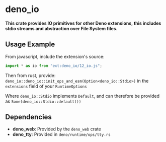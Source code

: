 # deno_io

**This crate provides IO primitives for other Deno extensions, this includes
stdio streams and abstraction over File System files.**

## Usage Example

From javascript, include the extension's source:

```javascript
import * as io from "ext:deno_io/12_io.js";
```

Then from rust, provide:
`deno_io::deno_io::init_ops_and_esm(Option<deno_io::Stdio>)` in the `extensions`
field of your `RuntimeOptions`

Where `deno_io::Stdio` implements `Default`, and can therefore be provided as
`Some(deno_io::Stdio::default())`

## Dependencies

- **deno_web**: Provided by the `deno_web` crate
- **deno_tty**: Provided in `deno/runtime/ops/tty.rs`
